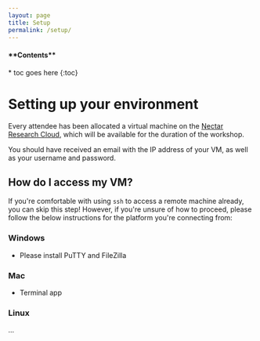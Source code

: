 ```yaml
---
layout: page
title: Setup
permalink: /setup/
---
```


<nav>
  <h4>**Contents**</h4>
  * toc goes here
  {:toc}
</nav>

# Setting up your environment

Every attendee has been allocated a virtual machine on the [Nectar Research Cloud](https://ardc.edu.au/services/ardc-nectar-research-cloud/), which will be available for the duration of the workshop.

You should have received an email with the IP address of your VM, as well as your username and password.

## How do I access my VM?

If you're comfortable with using `ssh` to access a remote machine already, you can skip this step!
However, if you're unsure of how to proceed, please follow the below instructions for the platform you're connecting from:

### Windows

- Please install PuTTY and FileZilla

### Mac

- Terminal app

### Linux

...

